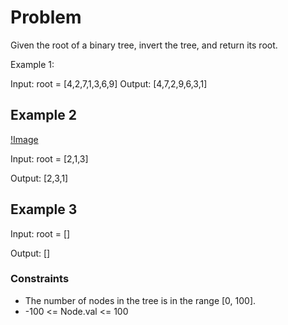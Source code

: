 # Problem

Given the root of a binary tree, invert the tree, and return its root.

 

Example 1:


Input: root = [4,2,7,1,3,6,9]
Output: [4,7,2,9,6,3,1]

## Example 2

[!Image](https://assets.leetcode.com/uploads/2021/03/14/invert2-tree.jpg)

Input: root = [2,1,3]

Output: [2,3,1]

## Example 3

Input: root = []

Output: []
 
### Constraints

- The number of nodes in the tree is in the range [0, 100].
- -100 <= Node.val <= 100
